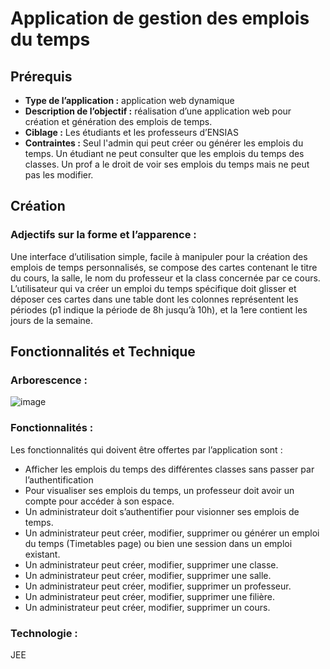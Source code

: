 # Application de gestion des emplois du temps

## Prérequis

- **Type de l’application :** application web dynamique
- **Description de l’objectif :** réalisation d’une application web pour création et génération des emplois de temps.
- **Ciblage :** Les étudiants et les professeurs d’ENSIAS
- **Contraintes :** Seul l'admin qui peut créer ou générer les emplois du temps. Un étudiant ne peut consulter que les emplois du temps des classes. Un prof a le droit de voir ses emplois du temps mais ne peut pas les modifier.

## Création

### Adjectifs sur la forme et l’apparence :
Une interface d’utilisation simple,  facile à manipuler pour la création des emplois de temps personnalisés, se compose des cartes contenant le titre du cours, la salle, le nom du professeur et la class concernée par ce cours. L’utilisateur qui va créer un emploi du temps spécifique doit glisser et déposer ces cartes dans une table dont les colonnes représentent les périodes (p1 indique la période de 8h jusqu’à 10h), et la 1ere contient les jours de la semaine.

## Fonctionnalités et Technique 

### Arborescence :
![image](https://user-images.githubusercontent.com/31375294/110205517-a4251100-7e78-11eb-8bc4-deaf58cba28c.png)

### Fonctionnalités :

Les fonctionnalités qui doivent être offertes par l’application sont :
- Afficher les emplois du temps des différentes classes sans passer par l’authentification
- Pour visualiser ses emplois du temps, un professeur doit avoir un compte pour accéder à son espace.
- Un administrateur doit s’authentifier pour visionner ses emplois de temps.
- Un administrateur peut créer, modifier, supprimer ou générer un emploi du temps (Timetables page) ou bien une session dans un emploi existant.
- Un administrateur peut créer, modifier, supprimer une classe.
- Un administrateur peut créer, modifier, supprimer une salle.
- Un administrateur peut créer, modifier, supprimer un professeur.
- Un administrateur peut créer, modifier, supprimer une filière.
- Un administrateur peut créer, modifier, supprimer un cours. 

### Technologie : 
JEE
